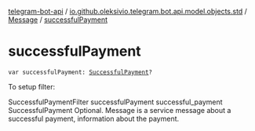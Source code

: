 [telegram-bot-api](../../index.md) / [io.github.oleksivio.telegram.bot.api.model.objects.std](../index.md) / [Message](index.md) / [successfulPayment](./successful-payment.md)

# successfulPayment

`var successfulPayment: `[`SuccessfulPayment`](../../io.github.oleksivio.telegram.bot.api.model.objects.payments/-successful-payment/index.md)`?`

To setup filter:

SuccessfulPaymentFilter  successfulPayment successful_payment SuccessfulPayment Optional. Message is a service
message about a successful payment, information about the payment.

